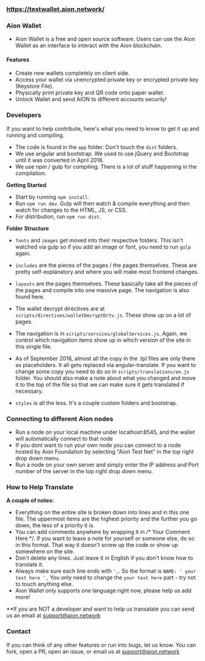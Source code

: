 ### https://testwallet.aion.network/


### Aion Wallet

- Aion Wallet is a free and open source software. Users can use the Aion Wallet as an interface to interact with the Aion blockchain.

#### Features

- Create new wallets completely on client side.
- Access your wallet via unencrypted private key or encrypted private key (Keystore File).
- Physically print private key and QR code onto paper wallet.
- Unlock Wallet and send AION to different accounts securily!



### Developers

If you want to help contribute, here's what you need to know to get it up and running and compiling.

- The code is found in the `app` folder. Don't touch the `dist` folders.
- We use angular and bootstrap. We used to use jQuery and Bootstrap until it was converted in April 2016.
- We use npm / gulp for compiling. There is a lot of stuff happening in the compilation.


**Getting Started**

- Start by running `npm install`.
- Run `npm run dev`. Gulp will then watch & compile everything and then watch for changes to the HTML, JS, or CSS.
- For distribution, run `npm run dist`.

**Folder Structure**
- `fonts` and `images` get moved into their respective folders. This isn't watched via gulp so if you add an image or font, you need to run `gulp` again.
- `includes` are the pieces of the pages / the pages themselves. These are pretty self-explanatory and where you will make most frontend changes.
- `layouts` are the pages themselves. These basically take all the pieces of the pages and compile into one massive page. The navigation is also found here.

- The wallet decrypt directives are at `scripts/directives/walletDecryptDrtv.js`. These show up on a lot of pages.
- The navigation is in `scripts/services/globalServices.js`. Again, we control which navigation items show up in which version of the site in this single file.
- As of September 2016, almost all the copy in the .tpl files are only there as placeholders. It all gets replaced via angular-translate. If you want to change some copy you need to do so in `scripts/translations/en.js` folder. You should also make a note about what you changed and move it to the top of the file so that we can make sure it gets translated if necessary.
- `styles` is all the less. It's a couple custom folders and bootstrap.




### Connecting to different Aion nodes

- Run a node on your local machine under localhost:8545, and the wallet will automatically connect to that node
- If you dont want to run your own node you can connect to a node hosted by Aion Foundation by selecting "Aion Test Net" in the top right drop down menu.
- Run a node on your own server and simply enter the IP address and Port number of the server in the top right drop down menu. 






### How to Help Translate

**A couple of notes:**

- Everything on the entire site is broken down into lines and in this one file. The uppermost items are the highest priority and the further you go down, the less of a priority it is.
- You can add comments anywhere by wrapping it in /* Your Comment Here */. If you want to leave a note for yourself or someone else, do so in this format. That way it doesn't screw up the code or show up somewhere on the site.
- Don't delete any lines. Just leave it in English if you don't know how to translate it.
- Always make sure each line ends with `',`. So the format is `NAME: ' your text here ',` You only need to change the `your text here` part - try not to touch anything else.
- Aion Wallet only supports one language right now, please help us add more!

**If you are NOT a developer and want to help us transalate you can send us an email at support@aion.network 





### Contact
If you can think of any other features or run into bugs, let us know. You can fork, open a PR, open an issue, or email us at support@aion.network
